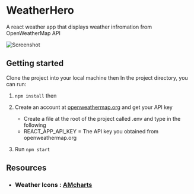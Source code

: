 # WeatherHero

A react weather app that displays weather infromation from OpenWeatherMap API

![Screenshot ](https://user-images.githubusercontent.com/34512368/97869479-9c1a6080-1d22-11eb-9d2e-56236c926d6c.png)

## Getting started

Clone the project into your local machine then In the project directory, you can run:

1. `npm install` then
2. Create an account at [openweathermap.org](https://www.openweathermap.org) and get your API key

   - Create a file at the root of the project called .env and type in the following
   - REACT_APP_API_KEY = The API key you obtained from openweathermap.org

3. Run `npm start`

## Resources

- ### Weather Icons : [AMcharts](https://www.amcharts.com/free-animated-svg-weather-icons/)
